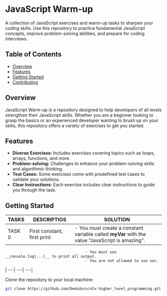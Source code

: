 # JavaScript Warm-up

A collection of JavaScript exercises and warm-up tasks to sharpen your coding skills. Use this repository to practice fundamental JavaScript concepts, improve problem-solving abilities, and prepare for coding interviews.

## Table of Contents

- [Overview](#overview)
- [Features](#features)
- [Getting Started](#getting-started)
- [Contributing](#contributing)


## Overview

JavaScript Warm-up is a repository designed to help developers of all levels strengthen their JavaScript skills. Whether you are a beginner looking to grasp the basics or an experienced developer wanting to brush up on your skills, this repository offers a variety of exercises to get you started.

## Features

- **Diverse Exercises:** Includes exercises covering topics such as loops, arrays, functions, and more.
- **Problem-solving:** Challenges to enhance your problem-solving skills and algorithmic thinking.
- **Test Cases:** Some exercises come with predefined test cases to validate your solutions.
- **Clear Instructions:** Each exercise includes clear instructions to guide you through the task.

## Getting Started

|TASKS | DESCRIPTIOS | SOLUTION
|--- | ----| --- |
| TASK 0| First constant, first print| - You must create a constant variable    called __myVar__ with the value “JavaScript is amazing”.
                                        - You must use __console.log(...)__ to print all output.
                                        - You are not allowed to use var.
| ---| ---| ---|


Clone the repository to your local machine:

   ```bash
   git clone https://github.com/Demidorn/alx-higher_level_programming.git
   ```
